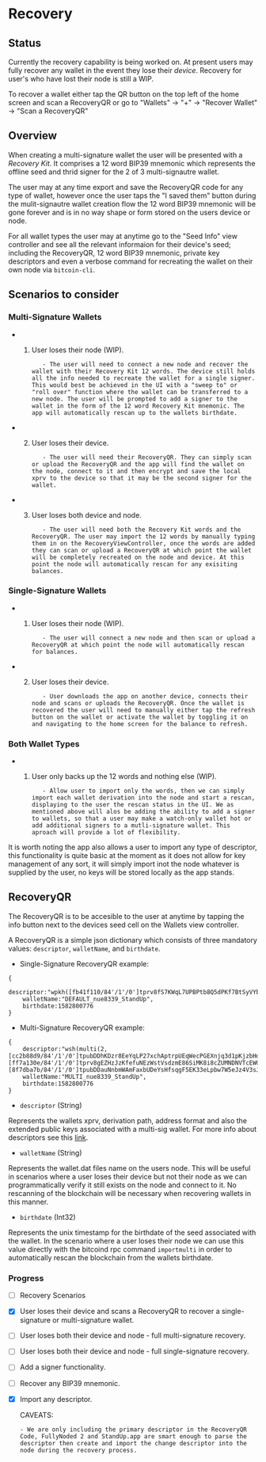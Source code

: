 # Recovery

## Status

Currently the recovery capability is being worked on. At present users may fully recover any wallet in the event they lose their *device*. Recovery for user's who have lost their node is still a WIP.

To recover a wallet either tap the QR button on the top left of the home screen and scan a RecoveryQR or go to "Wallets" -> "+" -> "Recover Wallet" -> "Scan a RecoveryQR"

## Overview

When creating a multi-signature wallet the user will be presented with a *Recovery Kit*. It comprises a 12 word BIP39 mnemonic which represents the offline seed and thrid signer for the 2 of 3 multi-signautre wallet. 

The user may at any time export and save the RecoveryQR code for any type of wallet, however once the user taps the "I saved them" button during the mulit-signautre wallet creation flow the 12 word BIP39 mnemonic will be gone forever and is in no way shape or form stored on the users device or node.

For all wallet types the user may at anytime go to the "Seed Info" view controller and see all the relevant informaion for their device's seed; including the RecoveryQR, 12 word BIP39 mnemonic, private key descriptors and even a verbose command for recreating the wallet on their own node via `bitcoin-cli`.

## Scenarios to consider

### Multi-Signature Wallets

- 1. User loses their node (WIP).

            - The user will need to connect a new node and recover the wallet with their Recovery Kit 12 words. The device still holds all the info needed to recreate the wallet for a single signer. This would best be achieved in the UI with a "sweep to" or "roll over" function where the wallet can be transferred to a new node. The user will be prompted to add a signer to the wallet in the form of the 12 word Recovery Kit mnemonic. The app will automatically rescan up to the wallets birthdate.

- 2. User loses their device.

            - The user will need their RecoveryQR. They can simply scan or upload the RecoveryQR and the app will find the wallet on the node, connect to it and then encrypt and save the local xprv to the device so that it may be the second signer for the wallet.

- 3. User loses both device and node.

            - The user will need both the Recovery Kit words and the RecoveryQR. The user may import the 12 words by manually typing them in on the RecoveryViewController, once the words are added they can scan or upload a RecoveryQR at which point the wallet will be completely recreated on the node and device. At this point the node will automatically rescan for any exisiting balances.

### Single-Signature Wallets

- 1. User loses their node (WIP).

            - The user will connect a new node and then scan or upload a RecoveryQR at which point the node will automatically rescan for balances.

- 2. User loses their device.

            - User downloads the app on another device, connects their node and scans or uploads the RecoveryQR. Once the wallet is recovered the user will need to manually either tap the refresh button on the wallet or activate the wallet by toggling it on and navigating to the home screen for the balance to refresh.
            
### Both Wallet Types

- 1. User only backs up the 12 words and nothing else (WIP).

            - Allow user to import only the words, then we can simply import each wallet derivation into the node and start a rescan, displaying to the user the rescan status in the UI. We as mentioned above will alos be adding the ability to add a signer to wallets, so that a user may make a watch-only wallet hot or add additional signers to a mutli-signature wallet. This aproach will provide a lot of flexibility.
            
It is worth noting the app also allows a user to import any type of descriptor, this functionality is quite basic at the moment as it does not allow for key management of any sort, it will simply import inot the node whatever is supplied by the user, no keys will be stored locally as the app stands.

## RecoveryQR

The RecoveryQR is to be accesible to the user at anytime by tapping the info button next to the devices seed cell on the Wallets view controller.

A RecoveryQR is a simple json dictionary which consists of three mandatory values: `descriptor`, `walletName`, and `birthdate`.

- Single-Signature RecoveryQR example:

```
{
    descriptor:"wpkh([fb41f110/84'/1'/0']tprv8fS7KWqL7UPBPtb8Q5dPKf7BtSyVYb1pGAs23znVpETNkAbEQvx59JNLWhWHBZRuJfkFszUwEjk1rDS6dUz2SFXxGMDMytw1TqSfA5tDBDD/0/*)",
    walletName:"DEFAULT_nue8339_StandUp",
    birthdate:1582800776
}
```

- Multi-Signature RecoveryQR example:

```
{
    descriptor:"wsh(multi(2,[cc2b88d9/84'/1'/0']tpubDDhKDzr8EeYqLP27xchAptrpUEqWecPGEXnjq3d1pKjzbHd6r7DKRPtBMxtQtjoCCqckVBoX6cfiGkBiJffGJYV3dMtabCp9bro29riQtKL/0/*,[ff7a130e/84'/1'/0']tprv8gEZHzJzKfefuNEzWstVsdzmE86SiMK8i8cZUMNDNVTcEWGZJknhKGYNJvRBoXG3R83BGPnrEWrCH2ogKEFUyUZXP8BgL1taExx2P884qUT/0/*,[8f7dba7b/84'/1'/0']tpubDDauNnbmWAmFaxbUDeYsHfsqgF5EK33eLpbw7W5eJz4V3sJ53tnTD2BjYEzJAX7DDscbZMg877vi9o5dyunG52FNDCqjnu126wKHxujMmzp/0/*))",
    walletName:"MULTI_nue8339_StandUp",
    birthdate:1582800776
}
```

- `descriptor` (String)

Represents the wallets xprv, derivation path, address format and also the extended public keys associated with a multi-sig wallet. For more info about descriptors see this [link](https://github.com/bitcoin/bitcoin/blob/master/doc/descriptors.md).

- `walletName` (String)

Represents the wallet.dat files name on the users node. This will be useful in scenarios where a user loses their device but not their node as we can programmatically verify it still exists on the node and connect to it. No rescanning of the blockchain will be necessary when recovering wallets in this manner.

- `birthdate` (Int32)

Represents the unix timestamp for the birthdate of the seed associated with the wallet. In the scenario where a user loses their node we can use this value directly with the bitcoind rpc command `importmulti` in order to automatically rescan the blockchain from the wallets birthdate.

### Progress

- [ ] Recovery Scenarios
- [x] User loses their device and scans a RecoveryQR to recover a single-signature or multi-signature wallet.
- [ ] User loses both their device and node - full multi-signature recovery.
- [ ] User loses both their device and node - full single-signature recovery.
- [ ] Add a signer functionality.
- [ ] Recover any BIP39 mnemonic.
- [x] Import any descriptor.

  CAVEATS:

      - We are only including the primary descriptor in the RecoveryQR Code, FullyNoded 2 and StandUp.app are smart enough to parse the descriptor then create and import the change descriptor into the node during the recovery process.

